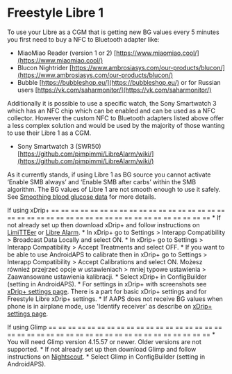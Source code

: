 # Freestyle Libre 1

To use your Libre as a CGM that is getting new BG values every 5 minutes you first need to buy a NFC to Bluetooth adapter like:

- MiaoMiao Reader (version 1 or 2) [https://www.miaomiao.cool/](https://www.miaomiao.cool/)
- Blucon Nightrider [https://www.ambrosiasys.com/our-products/blucon/](https://www.ambrosiasys.com/our-products/blucon/)
- Bubble [https://bubbleshop.eu/](https://bubbleshop.eu/)  or for Russian users  [https://vk.com/saharmonitor/](https://vk.com/saharmonitor/)

Additionally it is possible to use a specific watch, the Sony Smartwatch 3 which has an NFC chip which can be enabled and can be used as a NFC collector. However the custom NFC to Bluetooth adapters listed above offer a less complex solution and would be used by the majority of those wanting to use their Libre 1 as a CGM.

- Sony Smartwatch 3 (SWR50) [https://github.com/pimpimmi/LibreAlarm/wiki/](https://github.com/pimpimmi/LibreAlarm/wiki/)

As it currently stands, if using Libre 1 as BG source you cannot activate ‘Enable SMB always’ and ‘Enable SMB after carbs’ within the SMB algorithm. The BG values of Libre 1 are not smooth enough to use it safely. See [Smoothing blood glucose data](../Usage/Smoothing-Blood-Glucose-Data-in-xDrip.md) for more details.

If using xDrip+
== == == == == == == == == == == == == == == == == == == == == == == == == == == == == == == == == == == == == == ==
\* If not already set up then download xDrip+ and follow instructions on [LimiTTEer](https://github.com/JoernL/LimiTTer) or  [Libre Alarm](https://github.com/pimpimmi/LibreAlarm/wiki).
\* In xDrip+ go to Settings > Interapp Compatibility > Broadcast Data Locally and select ON.
\* In xDrip+ go to Settings > Interapp Compatibility > Accept Treatments and select OFF.
\* If you want to be able to use AndroidAPS to calibrate then in xDrip+ go to Settings > Interapp Compatibility > Accept Calibrations and select ON.  Możesz również przejrzeć opcje w ustawieniach > mniej typowe ustawienia > Zaawansowane ustawienia kalibracji.
\* Select xDrip+ in ConfigBuilder (setting in AndroidAPS).
\* For settings in xDrip+ with screenshots see [xDrip+ settings page](../Configuration/xdrip.md). There is a part for basic xDrip+ settings and for Freestyle Libre xDrip+ settings.
\* If AAPS does not receive BG values when phone is in airplane mode, use 'Identify receiver' as describe on [xDrip+ settings page](../Configuration/xdrip.md).

If using Glimp
== == == == == == == == == == == == == == == == == == == == == == == == == == == == == == == == == == == == == == ==
\* You will need Glimp version 4.15.57 or newer. Older versions are not supported.
\* If not already set up then download Glimp and follow instructions on [Nightscout](https://nightscout.github.io/uploader/setup/#glimp).
\* Select Glimp in ConfigBuilder (setting in AndroidAPS).
